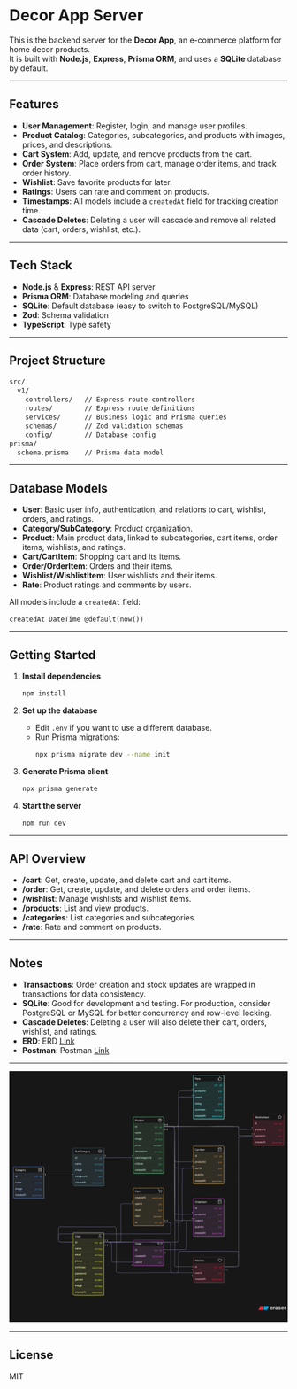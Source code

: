 # Decor App Server

This is the backend server for the **Decor App**, an e-commerce platform for home decor products.  
It is built with **Node.js**, **Express**, **Prisma ORM**, and uses a **SQLite** database by default.

---

## Features

- **User Management**: Register, login, and manage user profiles.
- **Product Catalog**: Categories, subcategories, and products with images, prices, and descriptions.
- **Cart System**: Add, update, and remove products from the cart.
- **Order System**: Place orders from cart, manage order items, and track order history.
- **Wishlist**: Save favorite products for later.
- **Ratings**: Users can rate and comment on products.
- **Timestamps**: All models include a `createdAt` field for tracking creation time.
- **Cascade Deletes**: Deleting a user will cascade and remove all related data (cart, orders, wishlist, etc.).

---

## Tech Stack

- **Node.js** & **Express**: REST API server
- **Prisma ORM**: Database modeling and queries
- **SQLite**: Default database (easy to switch to PostgreSQL/MySQL)
- **Zod**: Schema validation
- **TypeScript**: Type safety

---

## Project Structure

```
src/
  v1/
    controllers/   // Express route controllers
    routes/        // Express route definitions
    services/      // Business logic and Prisma queries
    schemas/       // Zod validation schemas
    config/        // Database config
prisma/
  schema.prisma    // Prisma data model
```

---

## Database Models

- **User**: Basic user info, authentication, and relations to cart, wishlist, orders, and ratings.
- **Category/SubCategory**: Product organization.
- **Product**: Main product data, linked to subcategories, cart items, order items, wishlists, and ratings.
- **Cart/CartItem**: Shopping cart and its items.
- **Order/OrderItem**: Orders and their items.
- **Wishlist/WishlistItem**: User wishlists and their items.
- **Rate**: Product ratings and comments by users.

All models include a `createdAt` field:

```prisma
createdAt DateTime @default(now())
```

---

## Getting Started

1. **Install dependencies**

   ```sh
   npm install
   ```

2. **Set up the database**

   - Edit `.env` if you want to use a different database.
   - Run Prisma migrations:
     ```sh
     npx prisma migrate dev --name init
     ```

3. **Generate Prisma client**

   ```sh
   npx prisma generate
   ```

4. **Start the server**
   ```sh
   npm run dev
   ```

---

## API Overview

- **/cart**: Get, create, update, and delete cart and cart items.
- **/order**: Get, create, update, and delete orders and order items.
- **/wishlist**: Manage wishlists and wishlist items.
- **/products**: List and view products.
- **/categories**: List categories and subcategories.
- **/rate**: Rate and comment on products.

---

## Notes

- **Transactions**: Order creation and stock updates are wrapped in transactions for data consistency.
- **SQLite**: Good for development and testing. For production, consider PostgreSQL or MySQL for better concurrency and row-level locking.
- **Cascade Deletes**: Deleting a user will also delete their cart, orders, wishlist, and ratings.
- **ERD**: ERD [Link][ERD]
- **Postman**: Postman [Link][postman]

[ERD]: https://app.eraser.io/workspace/Fgq1ELazLatXrThcczUL?origin=share
[postman]: https://documenter.getpostman.com/view/27400850/2sB2qfAKMX
---

![App Screenshot](./prisma/diagram-export-6-10-2025-12_15_13-PM.svg)

---

## License

MIT
